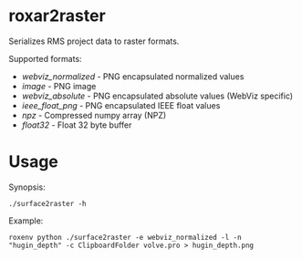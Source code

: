 # roxar2raster
Serializes RMS project data to raster formats.

Supported formats:

- *webviz_normalized* - PNG encapsulated normalized values 
- *image* - PNG image
- *webviz_absolute* - PNG encapsulated absolute values (WebViz specific)
- *ieee_float_png* - PNG encapsulated IEEE float values
- *npz* - Compressed numpy array (NPZ)
- *float32* - Float 32 byte buffer

# Usage

Synopsis:

```
./surface2raster -h
```

Example:
```
roxenv python ./surface2raster -e webviz_normalized -l -n "hugin_depth" -c ClipboardFolder volve.pro > hugin_depth.png
```
